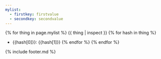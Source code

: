 ```yaml
---
mylist:
  - firstkey: firstvalue
  - secondkey: secondvalue
---
```


{% for thing in page.mylist %}
{{ thing | inspect }}
  {% for hash in thing %}
- {{hash[0]}}: {{hash[1]}}
  {% endfor %}
{% endfor %}

{% include footer.md %}
